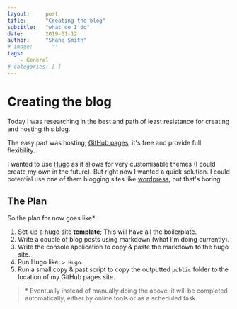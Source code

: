 ```yaml
---
layout:     post 
title:      "Creating the blog"
subtitle:   "what do I do"
date:       2019-01-12
author:     "Shane Smith"
# image:      ""
tags: 
    - General
# categories: [ ]
---
```


# Creating the blog

Today I was researching in the best and path of least resistance for creating and hosting this blog.

The easy part was hosting; [GitHub pages](https://pages.github.com/), it's free and provide full flexibility.

I wanted to use [Hugo](https://gohugo.io/) as it allows for very customisable themes (I could create my own in the future). But right now I wanted a quick solution. I could potential use one of them blogging sites like [wordpress](https://wordpress.com), but that's boring.

## The Plan

So the plan for now goes like*:

1. Set-up a hugo site **template**; This will have all the boilerplate.
2. Write a couple of blog posts using markdown (what I'm doing currently).
3. Write the console application to copy & paste the markdown to the hugo site.
4. Run Hugo like: `> Hugo`.
5. Run a small copy & past script to copy the outputted `public` folder to the location of my GitHub pages site.

> \* Eventually instead of manually doing the above, it will be completed automatically, either by online tools or as a scheduled task.